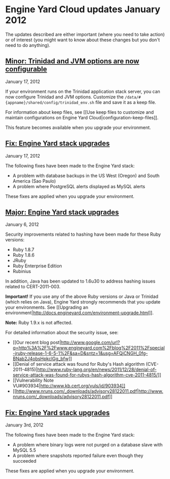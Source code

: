 # Engine Yard Cloud updates January 2012

The updates described are either important (where you need to take action) or of interest (you might want to know about these changes but you don't need to do anything). 

<a href=#update4><h2 id="update4">Minor: Trinidad and JVM options are now configurable</h2></a>

January 17, 2012

If your environment runs on the Trinidad application stack server, you can now configure Trinidad and JVM options. Customize the `/data/#{appname}/shared/config/trinidad_env.sh` file and save it as a keep file.

For information about keep files, see [[Use keep files to customize and maintain configurations on Engine Yard Cloud|configuration-keep-files]].

This feature becomes available when you upgrade your environment.

<a href=#update3><h2 id="update3"><b>Fix:</b> Engine Yard stack upgrades</h2></a>

January 17, 2012

The following fixes have been made to the Engine Yard stack:  

* A problem with database backups in the US West (Oregon) and South America (Sao Paulo)  
* A problem where PostgreSQL alerts displayed as MySQL alerts

These fixes are applied when you upgrade your environment.

<a href=#update2><h2 id="update2"><b>Major:</b> Engine Yard stack upgrades</h2></a>

January 6, 2012

Security improvements related to hashing have been made for these Ruby versions:  

* Ruby 1.8.7
* Ruby 1.8.6
* JRuby
* Ruby Enterprise Edition
* Rubinius

In addition, Java has been updated to 1.6u30 to address hashing issues related to CERT-2011-003.

**Important!** If you use any of the above Ruby versions or Java or Trinidad (which relies on Java), Engine Yard strongly recommends that you update your environments. See [[Upgrading an environment|http://docs.engineyard.com/environment-upgrade.html]]. 

**Note:** Ruby 1.9.x is not affected.

For detailed information about the security issue, see:  

* [[Our recent blog post|http://www.google.com/url?q=http%3A%2F%2Fwww.engineyard.com%2Fblog%2F2011%2Fspecial-jruby-release-1-6-5-1%2F&sa=D&sntz=1&usg=AFQjCNGH_0fg-BNab2J4obsHpkclGg_bfw]]
* [[Denial of service attack was found for Ruby's Hash algorithm (CVE-2011-4815)|http://www.ruby-lang.org/en/news/2011/12/28/denial-of-service-attack-was-found-for-rubys-hash-algorithm-cve-2011-4815/]]
* [[Vulnerability Note VU#903934|http://www.kb.cert.org/vuls/id/903934]]  
* [[http://www.nruns.com/_downloads/advisory28122011.pdf|http://www.nruns.com/_downloads/advisory28122011.pdf]]


<a href=#update1><h2 id="update1">Fix: Engine Yard stack upgrades</h2></a>

January 3rd, 2012

The following fixes have been made to the Engine Yard stack:  

* A problem where binary logs were not purged on a database slave with MySQL 5.5  
* A problem where snapshots reported failure even though they succeeded

These fixes are applied when you upgrade your environment.


[1]: #update1        "update1"
[2]: #update2        "update2"
[3]: #update3        "update3"
[4]: #update4        "update4"
[5]: #update5        "update5"
[6]: #update6        "update6"
[7]: #update7        "update7"
[8]: #update8        "update8"
[9]: #update9        "update9"
[10]: #update10        "update10"
[11]: #update11        "update11"
[12]: #update12        "update12"
[13]: #update13        "update13"
[14]: #update14        "update14"
[15]: #update15        "update15"
[16]: #update16        "update16"
[17]: #update17        "update17"
[18]: #update18        "update18"
